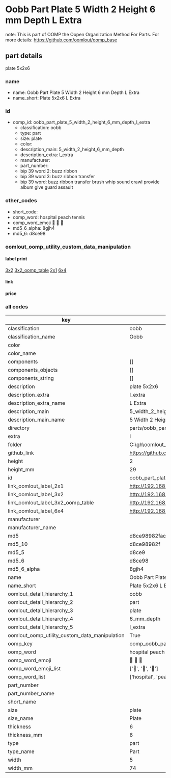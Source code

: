 # Oobb Part Plate 5 Width 2 Height 6 mm Depth L Extra  

note: This is part of OOMP the Oopen Organization Method For Parts. For more details: https://github.com/oomlout/oomp_base

##  part details
  



plate 5x2x6



### name
* name: Oobb Part Plate 5 Width 2 Height 6 mm Depth L Extra
* name_short: Plate 5x2x6 L Extra
### id
* oomp_id: oobb_part_plate_5_width_2_height_6_mm_depth_l_extra
  * classification: oobb
  * type: part
  * size: plate
  * color: 
  * description_main: 5_width_2_height_6_mm_depth
  * description_extra: l_extra
  * manufacturer: 
  * part_number: 
  * bip 39 word 2: buzz ribbon
  * bip 39 word 3: buzz ribbon transfer
  * bip 39 word: buzz ribbon transfer brush whip sound crawl provide album give guard assault

### other_codes
* short_code: 
* oomp_word: hospital peach tennis
* oomp_word_emoji :hospital: :peach: :tennis:
* md5_6_alpha: 8gjh4
* md5_6: d8ce98






### oomlout_oomp_utility_custom_data_manipulation
#### label print
[3x2](http://192.168.1.245:1112/?label=oomp%208gjh4)
[3x2_oomp_table](http://192.168.1.108:1112/?label=oomp%208gjh4)
[2x1](http://192.168.1.242:1112/?label=oomp%208gjh4)
[6x4](http://192.168.1.55:1112/?label=oomp%208gjh4)    

#### link

                              

#### price







### all codes 
| key | value |  
| --- | --- |  
| classification | oobb |  
| classification_name | Oobb |  
| color |  |  
| color_name |  |  
| components | [] |  
| components_objects | [] |  
| components_string | [] |  
| description | plate 5x2x6 |  
| description_extra | l_extra |  
| description_extra_name | L Extra |  
| description_main | 5_width_2_height_6_mm_depth |  
| description_main_name | 5 Width 2 Height 6 mm Depth |  
| directory | parts/oobb_part_plate_5_width_2_height_6_mm_depth_l_extra |  
| extra | l |  
| folder | C:\gh\oomlout_oobb_version_4_generated_parts\things\oobb_part_plate_5_width_2_height_6_mm_depth_l_extra |  
| github_link | https://github.com/oomlout/oomlout_oomp_part_src/tree/main/parts/oobb_part_plate_5_width_2_height_6_mm_depth_l_extra |  
| height | 2 |  
| height_mm | 29 |  
| id | oobb_part_plate_5_width_2_height_6_mm_depth_l_extra |  
| link_oomlout_label_2x1 | http://192.168.1.242:1112/?label=oomp%208gjh4 |  
| link_oomlout_label_3x2 | http://192.168.1.245:1112/?label=oomp%208gjh4 |  
| link_oomlout_label_3x2_oomp_table | http://192.168.1.108:1112/?label=oomp%208gjh4 |  
| link_oomlout_label_6x4 | http://192.168.1.55:1112/?label=oomp%208gjh4 |  
| manufacturer |  |  
| manufacturer_name |  |  
| md5 | d8ce98982face6573f7d31d3ce6e40fc |  
| md5_10 | d8ce98982f |  
| md5_5 | d8ce9 |  
| md5_6 | d8ce98 |  
| md5_6_alpha | 8gjh4 |  
| name | Oobb Part Plate 5 Width 2 Height 6 mm Depth L Extra |  
| name_short | Plate 5x2x6 L Extra |  
| oomlout_detail_hierarchy_1 | oobb |  
| oomlout_detail_hierarchy_2 | part |  
| oomlout_detail_hierarchy_3 | plate |  
| oomlout_detail_hierarchy_4 | 6_mm_depth |  
| oomlout_detail_hierarchy_5 | l_extra |  
| oomlout_oomp_utility_custom_data_manipulation | True |  
| oomp_key | oomp_oobb_part_plate_5_width_2_height_6_mm_depth_l_extra |  
| oomp_word | hospital peach tennis |  
| oomp_word_emoji | :hospital: :peach: :tennis: |  
| oomp_word_emoji_list | [':hospital:', ':peach:', ':tennis:'] |  
| oomp_word_list | ['hospital', 'peach', 'tennis'] |  
| part_number |  |  
| part_number_name |  |  
| short_name |  |  
| size | plate |  
| size_name | Plate |  
| thickness | 6 |  
| thickness_mm | 6 |  
| type | part |  
| type_name | Part |  
| width | 5 |  
| width_mm | 74 |  
